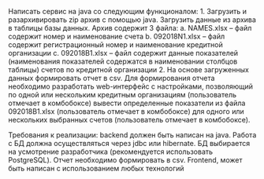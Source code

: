 Написать сервис на java со следующим функционалом:
    1. Загрузить и разархивировать zip архив с помощью java. Загрузить данные из архива в таблицы базы данных.
    Архив содержит 3 файла:
        a. NAMES.xlsx – файл содержит номер и наименование счета
        b. 092018N1.xlsx – файл содержит регистрационный номер и наименование кредитной организации
        c. 092018B1.xlsx – файл содержит данные показателей (наименования показателей содержатся в наименовании столбцов таблицы)
         счетов по кредитной организации
    2. На основе загруженных данных формировать отчет в csv.
    Для формирования отчета необходимо разработать web-интерфейс с настройками,
     позволяющий по одной или нескольким кредитным организациям (пользователь отмечает в комбобоксе)
      вывести определенные показатели из файла 092018B1.xlsx (пользователь отмечает в комбобоксе)
       для одного или нескольких выбранных счетов (пользователь отмечает в комбобоксе).

Требования к реализации: backend должен быть написан на java.
Работа с БД должна осуществляться через jdbc или hibernate.
БД выбирается на усмотрение разработчика (рекомендуется использовать PostgreSQL).
 Отчет необходимо формировать в csv. Frontend, может быть написан с использованием любых технологий
